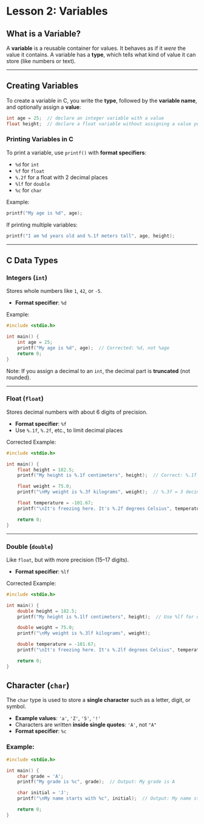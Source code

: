 # Lesson 2: Variables

## What is a Variable?

A **variable** is a reusable container for values.
It behaves as if it *were* the value it contains.
A variable has a **type**, which tells what kind of value it can store (like numbers or text).

---

## Creating Variables

To create a variable in C, you write the **type**, followed by the **variable name**, and optionally assign a **value**:

```c
int age = 25;  // declare an integer variable with a value
float height;  // declare a float variable without assigning a value yet
```

### Printing Variables in C

To print a variable, use `printf()` with **format specifiers**:

* `%d` for `int`
* `%f` for `float`
* `%.2f` for a float with 2 decimal places
* `%lf` for `double`
* `%c` for `char`

Example:

```c
printf("My age is %d", age);
```

If printing multiple variables:

```c
printf("I am %d years old and %.1f meters tall", age, height);
```

---

## C Data Types

### Integers (`int`)

Stores whole numbers like `1`, `42`, or `-5`.

* **Format specifier**: `%d`

Example:

```c
#include <stdio.h>

int main() {
    int age = 25;
    printf("My age is %d", age);  // Corrected: %d, not %age
    return 0;
}
```

Note: If you assign a decimal to an `int`, the decimal part is **truncated** (not rounded).

---

### Float (`float`)

Stores decimal numbers with about 6 digits of precision.

* **Format specifier**: `%f`
* Use `%.1f`, `%.2f`, etc., to limit decimal places

Corrected Example:

```c
#include <stdio.h>

int main() {
    float height = 182.5;
    printf("My height is %.1f centimeters", height);  // Correct: %.1f and semicolon added

    float weight = 75.0;
    printf("\nMy weight is %.3f kilograms", weight);  // %.3f = 3 decimal places

    float temperature = -101.67;
    printf("\nIt's freezing here. It's %.2f degrees Celsius", temperature);

    return 0;
}
```

---

### Double (`double`)

Like `float`, but with more precision (15–17 digits).

* **Format specifier**: `%lf`

Corrected Example:

```c
#include <stdio.h>

int main() {
    double height = 182.5;
    printf("My height is %.1lf centimeters", height);  // Use %lf for double

    double weight = 75.0;
    printf("\nMy weight is %.3lf kilograms", weight);

    double temperature = -101.67;
    printf("\nIt's freezing here. It's %.2lf degrees Celsius", temperature);

    return 0;
}
```


## Character (`char`)

The `char` type is used to store a **single character** such as a letter, digit, or symbol.

* **Example values**: `'a'`, `'Z'`, `'5'`, `'!'`
* Characters are written **inside single quotes**: `'A'`, not `"A"`
* **Format specifier**: `%c`

### Example:

```c
#include <stdio.h>

int main() {
    char grade = 'A';
    printf("My grade is %c", grade);  // Output: My grade is A

    char initial = 'J';
    printf("\nMy name starts with %c", initial);  // Output: My name starts with J

    return 0;
}
```